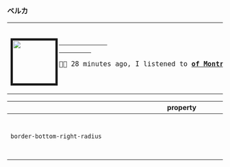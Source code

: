 ### ベルカ

<table><tr>
    <td>

<big>
    <pre>
        <a align="left" href="https://www.youtube.com/results?search_query=of+Montreal+It&#39;s+Different+for+Girls" target="_blank">
            <img border="5" align="left" width="100" height="100" src="https:&#x2F;&#x2F;lastfm.freetls.fastly.net&#x2F;i&#x2F;u&#x2F;174s&#x2F;cc73349ebea683c46efb709667afbdfc.jpg">
        </a><p>🎵🎶 28 minutes ago, I listened to <b><a href="https://www.youtube.com/results?search_query=of+Montreal+It&#39;s+Different+for+Girls" target="_blank">of Montreal - It&#39;s Different for Girls</a> 🔗</b></p>
</pre></big>
</td></tr></table>

| <div style="width:800px">property</div> | description                           |
| --------------------------------------- | ------------------------------------- |
| `border-bottom-right-radius`            | Defines the shape of the bottom-right |